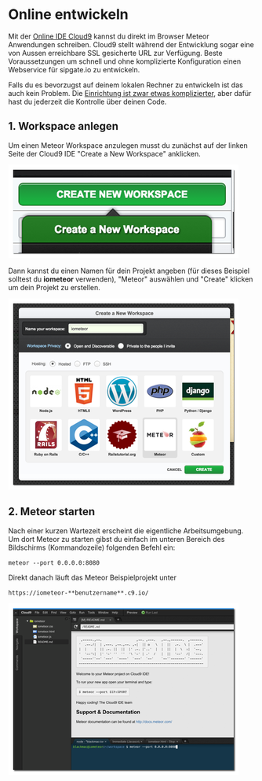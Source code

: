 # Online entwickeln

Mit der [Online IDE Cloud9](https://c9.io/) kannst du direkt im Browser Meteor
Anwendungen schreiben. Cloud9 stellt während der Entwicklung sogar eine von
Aussen erreichbare SSL gesicherte URL zur Verfügung.
Beste Voraussetzungen um schnell und ohne komplizierte Konfiguration
einen Webservice für sipgate.io zu entwickeln.

Falls du es bevorzugst auf deinem lokalen Rechner zu entwickeln ist das auch
kein Problem. Die [Einrichtung ist zwar etwas komplizierter](02-Lokal.md), aber dafür
hast du jederzeit die Kontrolle über deinen Code.

## 1. Workspace anlegen

Um einen Meteor Workspace anzulegen musst du zunächst auf der linken Seite
der Cloud9 IDE "Create a New Workspace" anklicken.

![Cloud9 Workspace anlegen](assets/01-create_workspace_sm.png)

Dann kannst du einen Namen für dein Projekt angeben (für dieses Beispiel
solltest du **iometeor** verwenden), "Meteor" auswählen und
"Create" klicken um dein Projekt zu erstellen.

![Cloud9 Workspace Titel eingeben](assets/02-workspace_title_sm.png)

## 2. Meteor starten

Nach einer kurzen Wartezeit erscheint die eigentliche Arbeitsumgebung. Um dort
Meteor zu starten gibst du einfach im unteren Bereich des Bildschirms
(Kommandozeile) folgenden Befehl ein:

    meteor --port 0.0.0.0:8080

Direkt danach läuft das Meteor Beispielprojekt unter

    https://iometeor-**benutzername**.c9.io/

![Cloud9 Workspace meteor starten](assets/03-worspace_start_sm.png)
